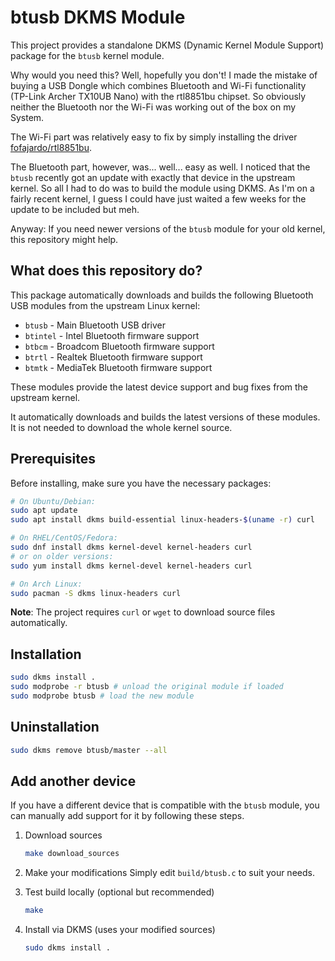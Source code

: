 # btusb DKMS Module

This project provides a standalone DKMS (Dynamic Kernel Module Support) package for the `btusb` kernel module.

Why would you need this? Well, hopefully you don't! I made the mistake of buying a USB Dongle which combines Bluetooth and Wi-Fi functionality (TP-Link Archer TX10UB Nano) with the rtl8851bu chipset. So obviously neither the Bluetooth nor the Wi-Fi was working out of the box on my System.

The Wi-Fi part was relatively easy to fix by simply installing the driver [fofajardo/rtl8851bu](https://github.com/fofajardo/rtl8851bu).

The Bluetooth part, however, was... well... easy as well. I noticed that the `btusb` recently got an update with exactly that device in the upstream kernel. So all I had to do was to build the module using DKMS. As I'm on a fairly recent kernel, I guess I could have just waited a few weeks for the update to be included but meh.

Anyway: If you need newer versions of the `btusb` module for your old kernel, this repository might help.

## What does this repository do?

This package automatically downloads and builds the following Bluetooth USB modules from the upstream Linux kernel:
- `btusb` - Main Bluetooth USB driver
- `btintel` - Intel Bluetooth firmware support
- `btbcm` - Broadcom Bluetooth firmware support  
- `btrtl` - Realtek Bluetooth firmware support
- `btmtk` - MediaTek Bluetooth firmware support

These modules provide the latest device support and bug fixes from the upstream kernel.

It automatically downloads and builds the latest versions of these modules. It is not needed to download the whole kernel source.

## Prerequisites

Before installing, make sure you have the necessary packages:

```bash
# On Ubuntu/Debian:
sudo apt update
sudo apt install dkms build-essential linux-headers-$(uname -r) curl

# On RHEL/CentOS/Fedora:
sudo dnf install dkms kernel-devel kernel-headers curl
# or on older versions:
sudo yum install dkms kernel-devel kernel-headers curl

# On Arch Linux:
sudo pacman -S dkms linux-headers curl
```

**Note**: The project requires `curl` or `wget` to download source files automatically.

## Installation

```bash
sudo dkms install .
sudo modprobe -r btusb # unload the original module if loaded
sudo modprobe btusb # load the new module
```

## Uninstallation

```bash
sudo dkms remove btusb/master --all
```

## Add another device

If you have a different device that is compatible with the `btusb` module, you can manually add support for it by following these steps.

1. Download sources
    ```bash
    make download_sources
    ```

2. Make your modifications
    Simply edit `build/btusb.c` to suit your needs.

3. Test build locally (optional but recommended)
    ```bash
    make
    ```

4. Install via DKMS (uses your modified sources)
    ```bash
    sudo dkms install .
    ```
